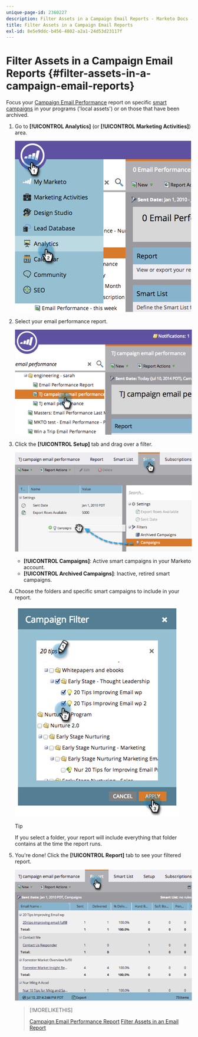 ```yaml
---
unique-page-id: 2360227
description: Filter Assets in a Campaign Email Reports - Marketo Docs - Product Documentation
title: Filter Assets in a Campaign Email Reports
exl-id: 8e5e9ddc-b456-4802-a2a1-24d53d23117f
---
```

# Filter Assets in a Campaign Email Reports {#filter-assets-in-a-campaign-email-reports}

Focus your [Campaign Email Performance](/help/marketo/product-docs/reporting/basic-reporting/report-types/campaign-email-performance-report.md) report on specific [smart campaigns](/help/marketo/product-docs/core-marketo-concepts/smart-campaigns/creating-a-smart-campaign/understanding-batch-and-trigger-smart-campaigns.md) in your programs ('local assets') or on those that have been archived.

1. Go to **[!UICONTROL Analytics]** (or **[!UICONTROL Marketing Activities]**) area.

   ![](assets/image2014-9-16-15-3a57-3a27.png)

1. Select your email performance report.

   ![](assets/image2014-9-16-15-3a57-3a31.png)

1. Click the **[!UICONTROL Setup]** tab and drag over a filter.

   ![](assets/image2014-9-16-15-3a57-3a35.png)

    * **[!UICONTROL Campaigns]**: Active smart campaigns in your Marketo account.
    * **[!UICONTROL Archived Campaigns]**: Inactive, retired smart campaigns.

1. Choose the folders and specific smart campaigns to include in your report.

   ![](assets/image2014-9-16-15-3a57-3a38.png)

   >[!TIP]
   >
   >If you select a folder, your report will include everything that folder contains at the time the report runs.

1. You're done! Click the **[!UICONTROL Report]** tab to see your filtered report.

   ![](assets/image2014-9-16-15-3a58-3a10.png)

   >[!MORELIKETHIS]
   >
   >[Campaign Email Performance Report](/help/marketo/product-docs/reporting/basic-reporting/report-types/campaign-email-performance-report.md)
   >[Filter Assets in an Email Report](/help/marketo/product-docs/reporting/basic-reporting/report-activity/filter-assets-in-an-email-report.md)
